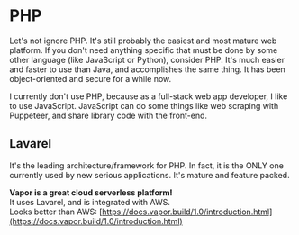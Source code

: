 # PHP

Let's not ignore PHP. It's still probably the easiest and most mature web platform. If you don't need anything specific that must be done by some other language \(like JavaScript or Python\), consider PHP. It's much easier and faster to use than Java, and accomplishes the same thing. It has been object-oriented and secure for a while now.

I currently don't use PHP, because as a full-stack web app developer, I like to use JavaScript. JavaScript can do some things like web scraping with Puppeteer, and share library code with the front-end.

## Lavarel

It's the leading architecture/framework for PHP. In fact, it is the ONLY one currently used by new serious applications. It's mature and feature packed.

**Vapor is a great cloud serverless platform!**   
It uses Lavarel, and is integrated with AWS.  
Looks better than AWS: [https://docs.vapor.build/1.0/introduction.html](https://docs.vapor.build/1.0/introduction.html)











